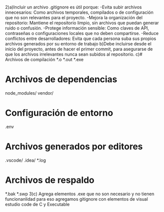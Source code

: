 2)a)Incluir un archivo .gitignore es útil porque:
-Evita subir archivos innecesarios: Como archivos temporales, compilados o de configuración que no son relevantes para el proyecto.
-Mejora la organización del repositorio: Mantiene el repositorio limpio, sin archivos que puedan generar ruido o confusión.
-Protege información sensible: Como claves de API, contraseñas o configuraciones locales que no deben compartirse.
-Reduce conflictos entre desarrolladores: Evita que cada persona suba sus propios archivos generados por su entorno de trabajo
b)Debe incluirse desde el inicio del proyecto, antes de hacer el primer commit, para asegurarse de que los archivos irrelevantes nunca sean subidos al repositorio.
c)# Archivos de compilación
*.o
*.out
*.exe
# Archivos de dependencias
node_modules/
vendor/
# Configuración de entorno
.env
# Archivos generados por editores
.vscode/
.idea/
*.log
# Archivos de respaldo
*.bak
*.swp
3)c) Agrega elementos .exe que no son necesario y no tienen funcionanlidad para eso agregamos gitignore con elementos de visual estudio code de C y Executable
